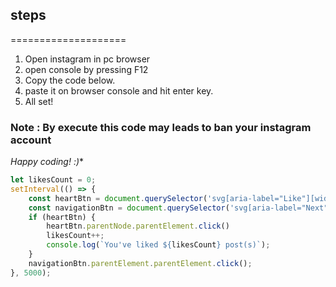 ## steps
====================

1. Open instagram in pc browser
2. open console by pressing F12                                                                        
1. Copy the code below.
1. paste it on browser console and hit enter key.
1. All set!

### Note : By execute this code may leads to ban your instagram account
**Happy coding!* :)**


```javascript
let likesCount = 0;
setInterval(() => {
    const heartBtn = document.querySelector('svg[aria-label="Like"][width="24"]');
    const navigationBtn = document.querySelector('svg[aria-label="Next"]');
    if (heartBtn) {
        heartBtn.parentNode.parentElement.click()
        likesCount++;
        console.log(`You've liked ${likesCount} post(s)`);
    }
    navigationBtn.parentElement.parentElement.click();
}, 5000);
```
